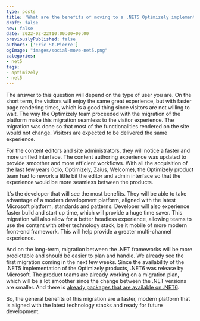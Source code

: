 ```yaml
---
type: posts
title: 'What are the benefits of moving to a .NET5 Optimizely implementation?'
draft: false
new: false
date: 2022-02-22T10:00:00+00:00
previouslyPublished: false
authors: ['Eric St-Pierre']
ogImage: "images/social-move-net5.png"
categories:
- net5
tags:
- optimizely
- net5
---
```


The answer to this question will depend on the type of user you are. On the short term, the visitors will enjoy the same great experience, but with faster page rendering times, which is a good thing since visitors are not willing to wait.  The way the Optimizely team proceeded with the migration of the platform make this migration seamless to the visitor experience.  The migration was done so that most of the functionalities rendered on the site would not change.  Visitors are expected to be delivered the same experience.  

For the content editors and site administrators, they will notice a faster and more unified interface.  The content authoring experience was updated to provide smoother and more efficient workflows.  With all the acquisition of the last few years (Idio, Optimizely, Zaius, Welcome), the Optimizely product team had to rework a little bit the editor and admin interface so that the experience would be more seamless between the products.

It's the developer that will see the most benefits.  They will be able to take advantage of a modern development platform, aligned with the latest Microsoft platform, standards and patterns.  Developer will also experience faster build and start up time, which will provide a huge time saver.  This migration will also allow for a better headless experience, allowing teams to use the content with other technology stack, be it mobile of more modern front-end framework.  This will help provide a greater multi-channel experience.  

And on the long-term, migration between the .NET frameworks will be more predictable and should be easier to plan and handle.  We already see the first migration coming in the next few weeks.  Since the availability of the .NET5 implementation of the Optimizely products, .NET6 was release by Microsoft.  The product teams are already working on a migration plan, which will be a lot smoother since the change between the .NET versions are smaller.  And there is [already packages that are available on .NET6](https://world.optimizely.com/blogs/Magnus-Rahl/Dates/2022/2/rolling-out-support-for--net-6/).

So, the general benefits of this migration are a faster, modern platform that is aligned with the latest technology stacks and ready for future development.